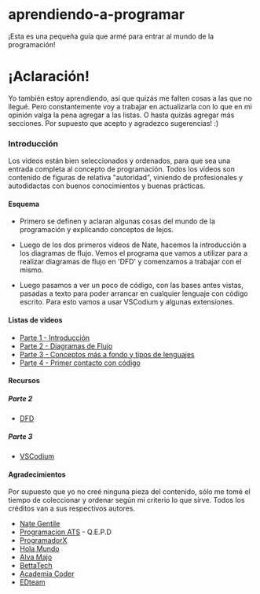 # aprendiendo-a-programar
¡Esta es una pequeña guía que armé para entrar al mundo de la programación!

# ¡Aclaración!
Yo también estoy aprendiendo, así que quizás me falten cosas a las que no llegué. Pero constantemente voy a trabajar en actualizarla con lo que en mi opinión valga la pena agregar a las listas. O hasta quizás agregar más secciones. 
Por supuesto que acepto y agradezco sugerencias! :)

### Introducción
Los videos están bien seleccionados y ordenados, para que sea una entrada completa al concepto de programación. Todos los videos son contenido de figuras de relativa "autoridad", viniendo de profesionales y autodidactas con buenos conocimientos y buenas prácticas. 

#### Esquema
- Primero se definen y aclaran algunas cosas del mundo de la programación y explicando conceptos de lejos.

- Luego de los dos primeros videos de Nate, hacemos la introducción a los diagramas de flujo. Vemos el programa que vamos a utilizar para a realizar diagramas de flujo en 'DFD' y comenzamos a trabajar con el mismo.

- Luego pasamos a ver un poco de código, con las bases antes vistas, pasadas a texto para poder arrancar en cualquier lenguaje con código escrito. Para esto vamos a usar VSCodium y algunas extensiones.

#### Listas de videos
- [Parte 1 - Introducción](https://www.youtube.com/playlist?list=PLm5zqAsxwv3VsClJu6c37p1KD61r2Wts9)
- [Parte 2 - Diagramas de Flujo](https://www.youtube.com/playlist?list=PLm5zqAsxwv3UNayinp64oL2nyXMyQASga)
- [Parte 3 - Conceptos más a fondo y tipos de lenguajes](https://www.youtube.com/playlist?list=PLm5zqAsxwv3VSQW8Oy_WvjWfm9P-Tp6zV)
- [Parte 4 - Primer contacto con código](https://www.youtube.com/playlist?list=PLm5zqAsxwv3XKk_3Sk15IIWqig-aPkJG2)

#### Recursos
##### Parte 2
- [DFD](/Recursos/DFD.zip)
##### Parte 3
- [VSCodium](https://github.com/VSCodium/vscodium/)

#### Agradecimientos
Por supuesto que yo no creé ninguna pieza del contenido, sólo me tomé el tiempo de coleccionar y ordenar según mi criterio lo que sirve. Todos los créditos van a sus respectivos autores.

- [Nate Gentile](https://www.youtube.com/c/NateGentile7)
- [Programacion ATS](https://www.youtube.com/c/Programaci%C3%B3nATS) - Q.E.P.D
- [ProgramadorX](https://www.youtube.com/c/ProgramadorX)
- [Hola Mundo](https://www.youtube.com/c/HolaMundoDev)
- [Alva Majo](https://www.youtube.com/c/AlvaMajo)
- [BettaTech](https://www.youtube.com/c/BettaTech)
- [Academia Coder](https://www.youtube.com/c/AcademiaCoder)
- [EDteam](https://www.youtube.com/c/EDteam)
